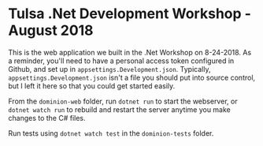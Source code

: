 # Tulsa .Net Development Workshop - August 2018

This is the web application we built in the .Net Workshop on 8-24-2018.
As a reminder, you'll need to have a personal access token configured in Github, and set up in `appsettings.Development.json`.
Typically, `appsettings.Development.json` isn't a file you should put into source control, but I left it here so that you could
get started easily.

From the `dominion-web` folder, run `dotnet run` to start the webserver, or `dotnet watch run` to rebuild and restart the server
anytime you make changes to the C# files.

Run tests using `dotnet watch test` in the `dominion-tests` folder.

